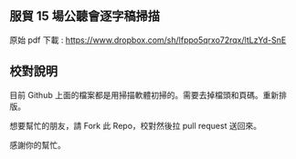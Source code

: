 ## 服貿 15 場公聽會逐字稿掃描


原始 pdf 下載 : <https://www.dropbox.com/sh/lfppo5qrxo72rqx/ltLzYd-SnE>

## 校對說明

目前 Github 上面的檔案都是用掃描軟體初掃的。需要去掉檔頭和頁碼。重新排版。

想要幫忙的朋友，請 Fork 此 Repo，校對然後拉 pull request 送回來。

感謝你的幫忙。